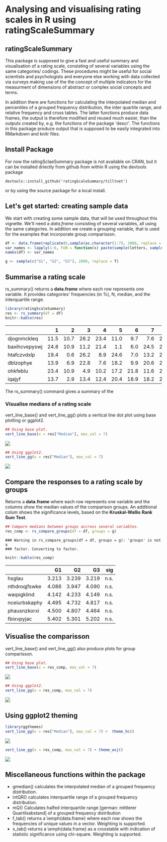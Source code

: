# Analysing and visualising rating scales in R using ratingScaleSummary

## ratingScaleSummary

This package is supposed to give a fast and useful summary and visualisation
of a rating scale, consisting of several variables using the same categories/
codings. These procedures might be useful for social scientists and psychologists
and everyone else working with data collected via surveys making use of the the
concept of multiple indicators for the measurment of dimensions of abstract or
complex social concepts and terms. 

In addition there are functions for calculating the interpolated median
and percentiles of a grouped frequency distribution, the inter quartile range,
and relative frequency and cross tables. The latter functions produce data
frames, the output is therefore modified and reused much easier, than the
outputs created by, e.g. the functions of the package 'descr'. The functions in
this package produce output that is supposed to be easily integrated into
RMarkdown and knitr files.

## Install Package

For now the ratingSclaeSummary package is not available on CRAN, but it can be
installed driectly from github from within R using the devtools package

    devtools::install_github('ratingScaleSummary/tilltnet')

or by using the source package for a local install.

## Let's get started: creating sample data

We start with creating some sample data, that will be used throughout this
vignette. We'll need a *data.frame* consisting of several variables, all using the
same categories. In addition we create a grouping variable, that is used for
the examples that incorporate group comparisson.


```r
df <- data.frame(replicate(6,sample(as.character(1:7), 2000, replace = T, prob = sample(1:100/100, 7))))
var_names <- lapply(1:6, FUN = function(x) paste(sample(letters, sample(6:13, 1)), collapse = ""))
names(df) <- var_names

g <- sample(c("G1", "G2", "G3"), 2000, replace = T)
```


## Summarise a rating scale

rs_summary() returns a **data.frame** where each row
represents one variable. It provides categories' frequencies (in %),
N, median, and the interquartile range.

```r
library(ratingScaleSummary)
res <- rs_summary(df = df)
knitr::kable(res)
```

|              |    1|    2|    3|    4|    5|    6|    7|    N| Median| intQR| NA|
|:-------------|----:|----:|----:|----:|----:|----:|----:|----:|------:|-----:|--:|
|djognmckleq   | 11.5| 10.7| 26.2| 23.4| 11.0|  9.7|  7.6| 2000|  3.571| 2.188|  0|
|baxihcvepyswj | 24.8| 10.9| 11.2| 21.4|  1.1|  6.0| 24.5| 2000|  3.643| 4.899|  0|
|htafczvdxlp   | 19.4|  0.6| 26.2|  8.9| 24.6|  7.0| 13.2| 2000|  3.919| 2.616|  0|
|dblzophye     | 13.9|  6.9| 22.8|  7.6| 18.2|  9.9| 20.6| 2000|  4.337| 3.377|  0|
|ohkfeblu      | 23.4| 10.9|  4.9| 10.2| 17.2| 21.8| 11.6| 2000|  4.535| 4.239|  0|
|iqajyf        | 13.7|  2.9| 13.4| 12.4| 20.4| 18.9| 18.2| 2000|  4.869| 3.015|  0|

The rs_summary() command gives a summary of the

### Visualise medians of a rating scale

vert_line_base() and vert_line_gg() plots a vertical line dot plot using base plotting or ggplot2.


```r
## Using base plot.
vert_line_base(x = res["Median"], max_val = 7)
```

![](readme_files/figure-html/unnamed-chunk-3-1.png)<!-- -->

```r
## Using ggplot2.
vert_line_gg(x = res["Median"], max_val = 7)
```

![](readme_files/figure-html/unnamed-chunk-3-2.png)<!-- -->

## Compare the responses to a rating scale by groups

Returns a **data.frame** where each row represents one variable
and the columns show the median values of the comparison groups. An additional
colum shows the significance levels, based on the **Kruskal-Wallis** **Rank**
**Sum** **Test**.



```r
## Compare medians between groups accross several variables.
res_comp <- rs_compare_groups(df = df, groups = g)
```

```
### Warning in rs_compare_groups(df = df, groups = g): 'groups' is not a
### factor. Converting to factor.
```

```r
knitr::kable(res_comp)
```

|                |    G1 |    G2 |   G3  |sig   |
|:-------------- |------:|------:|------:|-----:|
|hsglau          | 3.213 | 3.239 |3.219  |n.s.  |
|nthdroqjfswke   | 4.086 | 3.947 |4.090  |n.s.  |
|waqxgklind      | 4.142 | 4.233 |4.149  |n.s.  |
|nceiurbskaphy   | 4.495 | 4.732 |4.817  |n.s.  |
|phausnzkorxi    | 4.500 | 4.807 |4.464  |n.s.  |
|fbixvpyjac      | 5.402 | 5.301 |5.202  |n.s.  |

## Visualise the comparisson

vert_line_base() and vert_line_gg() also produce plots for group comparisson.


```r
## Using base plot.
vert_line_base(x = res_comp, max_val = 7)
```

![](readme_files/figure-html/unnamed-chunk-5-1.png)<!-- -->

```r
## Using ggplot2.
vert_line_gg(x = res_comp, max_val = 7)
```

![](readme_files/figure-html/unnamed-chunk-5-2.png)<!-- -->

## Using ggplot2 theming


```r
library(ggthemes)
vert_line_gg(x = res["Median"], max_val = 7) +  theme_hc()
```

![](readme_files/figure-html/unnamed-chunk-6-1.png)<!-- -->

```r
vert_line_gg(x = res_comp, max_val = 7) + theme_wsj()
```

![](readme_files/figure-html/unnamed-chunk-6-2.png)<!-- -->


## Miscellaneous functions within the package

 - gmedian() calculates the interpolated median of a grouped
   frequency distribution.
 - intQR() calculates interquartile range of a grouped frequency
   distribution.
 - mQ() Calculates halfed interquartile range [german: mittlerer 
   Quartilsabstand] of a grouped frequency distribution
 - f_tab() returns a \emph{data.frame} where each row shows the
   frequencies of unique values in a vector. Weighting is supported.
 - x_tab() returns a \emph{data.frame} as a crosstable with indication of 
   statistic significance using chi-square. Weighting is supported.
